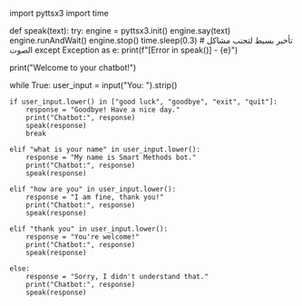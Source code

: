 import pyttsx3
import time

def speak(text):
    try:
        engine = pyttsx3.init()
        engine.say(text)
        engine.runAndWait()
        engine.stop()
        time.sleep(0.3)  # تأخير بسيط لتجنب مشاكل الصوت
    except Exception as e:
        print(f"[Error in speak()] - {e}")

print("Welcome to your chatbot!")

while True:
    user_input = input("You: ").strip()

    if user_input.lower() in ["good luck", "goodbye", "exit", "quit"]:
        response = "Goodbye! Have a nice day."
        print("Chatbot:", response)
        speak(response)
        break

    elif "what is your name" in user_input.lower():
        response = "My name is Smart Methods bot."
        print("Chatbot:", response)
        speak(response)

    elif "how are you" in user_input.lower():
        response = "I am fine, thank you!"
        print("Chatbot:", response)
        speak(response)

    elif "thank you" in user_input.lower():
        response = "You're welcome!"
        print("Chatbot:", response)
        speak(response)

    else:
        response = "Sorry, I didn't understand that."
        print("Chatbot:", response)
        speak(response)
